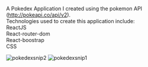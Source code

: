 A Pokedex Application I created using the pokemon API (http://pokeapi.co/api/v2).</br>
Technologies used to create this application include:</br>
ReactJS</br>
React-router-dom</br>
React-boostrap</br>
CSS</br>


![pokedexsnip2](https://user-images.githubusercontent.com/89651714/149607960-d17bdd3d-e5d9-4c30-a4f6-c39b9d298538.PNG)
![pokedexsnip1](https://user-images.githubusercontent.com/89651714/149607894-3e6fe640-5cc9-4a61-b15a-2efb1c7bc490.PNG)
